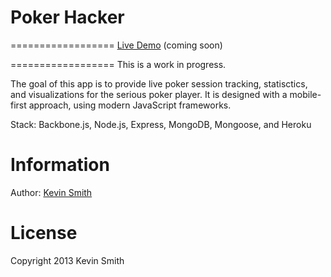 <h1>Poker Hacker</h1>
==================
<a href="http://poker-hacker.herokuapp.com/">Live Demo</a> (coming soon)

==================
This is a work in progress.

The goal of this app is to provide live poker session tracking, statisctics, and visualizations for the serious poker player. It is designed with a mobile-first approach, using modern JavaScript frameworks.

Stack: Backbone.js, Node.js, Express, MongoDB, Mongoose, and Heroku

Information
==================
Author: <a href="http://kevinhamiltonsmith.com">Kevin Smith</a>

License
==================
Copyright 2013 Kevin Smith
